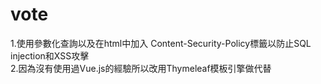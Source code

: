 # vote

1.使用參數化查詢以及在html中加入 Content-Security-Policy標籤以防止SQL injection和XSS攻擊<br/>
2.因為沒有使用過Vue.js的經驗所以改用Thymeleaf模板引擎做代替
